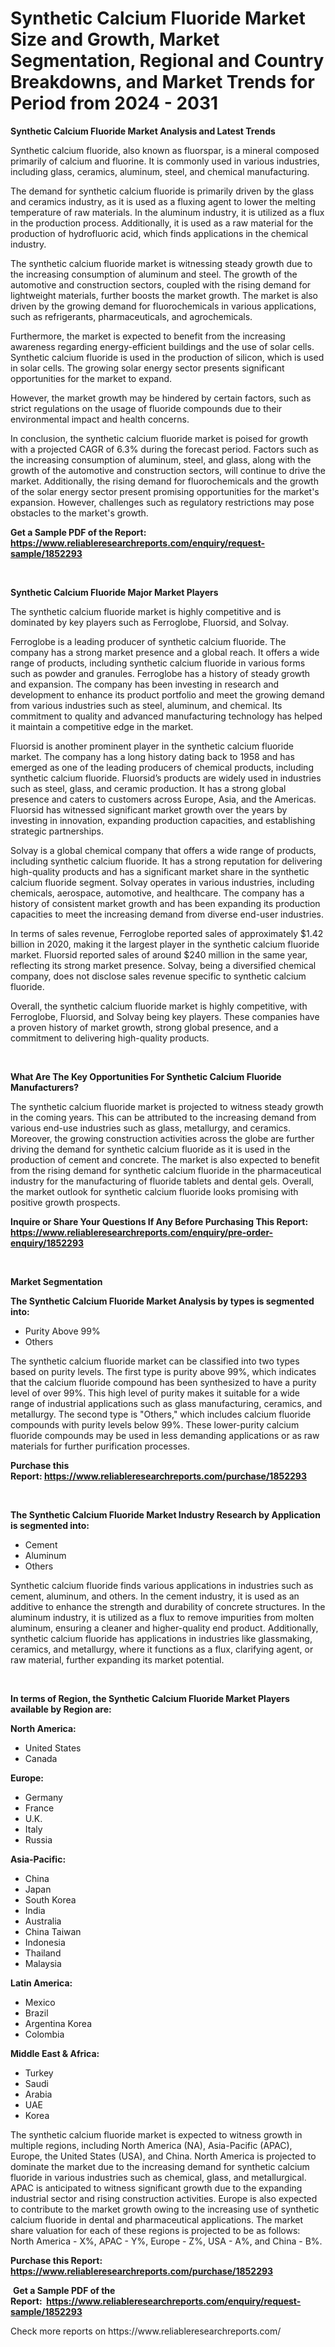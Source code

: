 <p><h1>Synthetic Calcium Fluoride Market Size and Growth, Market Segmentation, Regional and Country Breakdowns, and Market Trends for Period from 2024 -  2031</h1></p><p><strong>Synthetic Calcium Fluoride Market Analysis and Latest Trends</strong></p>
<p><p>Synthetic calcium fluoride, also known as fluorspar, is a mineral composed primarily of calcium and fluorine. It is commonly used in various industries, including glass, ceramics, aluminum, steel, and chemical manufacturing.</p><p>The demand for synthetic calcium fluoride is primarily driven by the glass and ceramics industry, as it is used as a fluxing agent to lower the melting temperature of raw materials. In the aluminum industry, it is utilized as a flux in the production process. Additionally, it is used as a raw material for the production of hydrofluoric acid, which finds applications in the chemical industry.</p><p>The synthetic calcium fluoride market is witnessing steady growth due to the increasing consumption of aluminum and steel. The growth of the automotive and construction sectors, coupled with the rising demand for lightweight materials, further boosts the market growth. The market is also driven by the growing demand for fluorochemicals in various applications, such as refrigerants, pharmaceuticals, and agrochemicals.</p><p>Furthermore, the market is expected to benefit from the increasing awareness regarding energy-efficient buildings and the use of solar cells. Synthetic calcium fluoride is used in the production of silicon, which is used in solar cells. The growing solar energy sector presents significant opportunities for the market to expand.</p><p>However, the market growth may be hindered by certain factors, such as strict regulations on the usage of fluoride compounds due to their environmental impact and health concerns.</p><p>In conclusion, the synthetic calcium fluoride market is poised for growth with a projected CAGR of 6.3% during the forecast period. Factors such as the increasing consumption of aluminum, steel, and glass, along with the growth of the automotive and construction sectors, will continue to drive the market. Additionally, the rising demand for fluorochemicals and the growth of the solar energy sector present promising opportunities for the market's expansion. However, challenges such as regulatory restrictions may pose obstacles to the market's growth.</p></p>
<p><strong>Get a Sample PDF of the Report:&nbsp; <a href="https://www.reliableresearchreports.com/enquiry/request-sample/1852293">https://www.reliableresearchreports.com/enquiry/request-sample/1852293</a></strong></p>
<p>&nbsp;</p>
<p><strong>Synthetic Calcium Fluoride Major Market Players</strong></p>
<p><p>The synthetic calcium fluoride market is highly competitive and is dominated by key players such as Ferroglobe, Fluorsid, and Solvay.</p><p>Ferroglobe is a leading producer of synthetic calcium fluoride. The company has a strong market presence and a global reach. It offers a wide range of products, including synthetic calcium fluoride in various forms such as powder and granules. Ferroglobe has a history of steady growth and expansion. The company has been investing in research and development to enhance its product portfolio and meet the growing demand from various industries such as steel, aluminum, and chemical. Its commitment to quality and advanced manufacturing technology has helped it maintain a competitive edge in the market.</p><p>Fluorsid is another prominent player in the synthetic calcium fluoride market. The company has a long history dating back to 1958 and has emerged as one of the leading producers of chemical products, including synthetic calcium fluoride. Fluorsid’s products are widely used in industries such as steel, glass, and ceramic production. It has a strong global presence and caters to customers across Europe, Asia, and the Americas. Fluorsid has witnessed significant market growth over the years by investing in innovation, expanding production capacities, and establishing strategic partnerships.</p><p>Solvay is a global chemical company that offers a wide range of products, including synthetic calcium fluoride. It has a strong reputation for delivering high-quality products and has a significant market share in the synthetic calcium fluoride segment. Solvay operates in various industries, including chemicals, aerospace, automotive, and healthcare. The company has a history of consistent market growth and has been expanding its production capacities to meet the increasing demand from diverse end-user industries.</p><p>In terms of sales revenue, Ferroglobe reported sales of approximately $1.42 billion in 2020, making it the largest player in the synthetic calcium fluoride market. Fluorsid reported sales of around $240 million in the same year, reflecting its strong market presence. Solvay, being a diversified chemical company, does not disclose sales revenue specific to synthetic calcium fluoride.</p><p>Overall, the synthetic calcium fluoride market is highly competitive, with Ferroglobe, Fluorsid, and Solvay being key players. These companies have a proven history of market growth, strong global presence, and a commitment to delivering high-quality products.</p></p>
<p>&nbsp;</p>
<p><strong>What Are The Key Opportunities For Synthetic Calcium Fluoride Manufacturers?</strong></p>
<p><p>The synthetic calcium fluoride market is projected to witness steady growth in the coming years. This can be attributed to the increasing demand from various end-use industries such as glass, metallurgy, and ceramics. Moreover, the growing construction activities across the globe are further driving the demand for synthetic calcium fluoride as it is used in the production of cement and concrete. The market is also expected to benefit from the rising demand for synthetic calcium fluoride in the pharmaceutical industry for the manufacturing of fluoride tablets and dental gels. Overall, the market outlook for synthetic calcium fluoride looks promising with positive growth prospects.</p></p>
<p><strong>Inquire or Share Your Questions If Any Before Purchasing This Report: <a href="https://www.reliableresearchreports.com/enquiry/pre-order-enquiry/1852293">https://www.reliableresearchreports.com/enquiry/pre-order-enquiry/1852293</a></strong></p>
<p>&nbsp;</p>
<p><strong>Market Segmentation</strong></p>
<p><strong>The Synthetic Calcium Fluoride Market Analysis by types is segmented into:</strong></p>
<p><ul><li>Purity Above 99%</li><li>Others</li></ul></p>
<p><p>The synthetic calcium fluoride market can be classified into two types based on purity levels. The first type is purity above 99%, which indicates that the calcium fluoride compound has been synthesized to have a purity level of over 99%. This high level of purity makes it suitable for a wide range of industrial applications such as glass manufacturing, ceramics, and metallurgy. The second type is "Others," which includes calcium fluoride compounds with purity levels below 99%. These lower-purity calcium fluoride compounds may be used in less demanding applications or as raw materials for further purification processes.</p></p>
<p><strong>Purchase this Report:&nbsp;<a href="https://www.reliableresearchreports.com/purchase/1852293">https://www.reliableresearchreports.com/purchase/1852293</a></strong></p>
<p>&nbsp;</p>
<p><strong>The Synthetic Calcium Fluoride Market Industry Research by Application is segmented into:</strong></p>
<p><ul><li>Cement</li><li>Aluminum</li><li>Others</li></ul></p>
<p><p>Synthetic calcium fluoride finds various applications in industries such as cement, aluminum, and others. In the cement industry, it is used as an additive to enhance the strength and durability of concrete structures. In the aluminum industry, it is utilized as a flux to remove impurities from molten aluminum, ensuring a cleaner and higher-quality end product. Additionally, synthetic calcium fluoride has applications in industries like glassmaking, ceramics, and metallurgy, where it functions as a flux, clarifying agent, or raw material, further expanding its market potential.</p></p>
<p>&nbsp;</p>
<p><strong>In terms of Region, the Synthetic Calcium Fluoride Market Players available by Region are:</strong></p>
<p>
    <p> <strong> North America: </strong>
        <ul>
            <li>United States</li>
            <li>Canada</li>
        </ul>
        </p> 
    <p> <strong> Europe: </strong>
        <ul>
            <li>Germany</li>
            <li>France</li>
            <li>U.K.</li>
            <li>Italy</li>
            <li>Russia</li>
        </ul>
        </p> 
    <p> <strong> Asia-Pacific: </strong>
        <ul>
            <li>China</li>
            <li>Japan</li>
            <li>South Korea</li>
            <li>India</li>
            <li>Australia</li>
            <li>China Taiwan</li>
            <li>Indonesia</li>
            <li>Thailand</li>
            <li>Malaysia</li>
        </ul>
        </p> 
    <p> <strong> Latin America: </strong>
        <ul>
            <li>Mexico</li>
            <li>Brazil</li>
            <li>Argentina Korea</li>
            <li>Colombia</li>
        </ul>
        </p> 
    <p> <strong> Middle East & Africa: </strong>
        <ul>
            <li>Turkey</li>
            <li>Saudi</li>
            <li>Arabia</li>
            <li>UAE</li>
            <li>Korea</li>
        </ul>
    </p>
    </p>
<p><p>The synthetic calcium fluoride market is expected to witness growth in multiple regions, including North America (NA), Asia-Pacific (APAC), Europe, the United States (USA), and China. North America is projected to dominate the market due to the increasing demand for synthetic calcium fluoride in various industries such as chemical, glass, and metallurgical. APAC is anticipated to witness significant growth due to the expanding industrial sector and rising construction activities. Europe is also expected to contribute to the market growth owing to the increasing use of synthetic calcium fluoride in dental and pharmaceutical applications. The market share valuation for each of these regions is projected to be as follows: North America - X%, APAC - Y%, Europe - Z%, USA - A%, and China - B%.</p></p>
<p><strong>Purchase this Report: <a href="https://www.reliableresearchreports.com/purchase/1852293">https://www.reliableresearchreports.com/purchase/1852293</a></strong></p>
<p>&nbsp;<strong>Get a Sample PDF of the Report:&nbsp;&nbsp;<a href="https://www.reliableresearchreports.com/enquiry/request-sample/1852293">https://www.reliableresearchreports.com/enquiry/request-sample/1852293</a></strong></p>
<p><strong></strong></p>
<p>Check more reports on https://www.reliableresearchreports.com/</p>